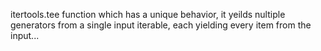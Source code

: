 itertools.tee function which has a unique behavior, it yeilds nultiple generators from a single input iterable, each yielding every item from the input...
